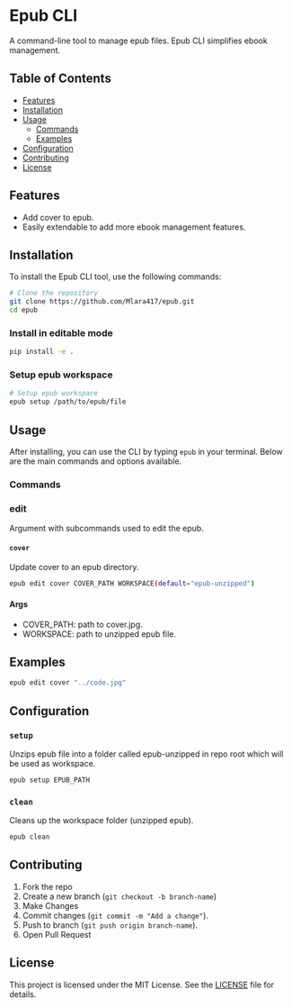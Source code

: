 # Epub CLI

A command-line tool to manage epub files. Epub CLI simplifies ebook management.

## Table of Contents

- [Features](#features)
- [Installation](#installation)
- [Usage](#usage)
  - [Commands](#commands)
  - [Examples](#examples)
- [Configuration](#configuration)
- [Contributing](#contributing)
- [License](#license)

## Features

- Add cover to epub.
- Easily extendable to add more ebook management features.

## Installation

To install the Epub CLI tool, use the following commands:

```bash
# Clone the repository
git clone https://github.com/Mlara417/epub.git
cd epub
```

### Install in editable mode

```bash
pip install -e .
```

### Setup epub workspace

```bash
# Setup epub workspace
epub setup /path/to/epub/file
```

## Usage

After installing, you can use the CLI by typing `epub` in your terminal. Below are the main commands and options available.

### Commands

### edit

Argument with subcommands used to edit the epub.

#### `cover`

Update cover to an epub directory.

```bash
epub edit cover COVER_PATH WORKSPACE(default="epub-unzipped")
```

#### Args

- COVER_PATH: path to cover.jpg.
- WORKSPACE: path to unzipped epub file.

## Examples

```bash
epub edit cover "../code.jpg"
```

## Configuration

### `setup`

Unzips epub file into a folder called epub-unzipped in repo root which will be used as workspace.

```bash
epub setup EPUB_PATH
```

### `clean`

Cleans up the workspace folder (unzipped epub).

```bash
epub clean
```

## Contributing

1. Fork the repo
2. Create a new branch (`git checkout -b branch-name`)
3. Make Changes
4. Commit changes (`git commit -m "Add a change"`).
5. Push to branch (`git push origin branch-name`).
6. Open Pull Request

## License

This project is licensed under the MIT License. See the [LICENSE](./LICENSE) file for details.

